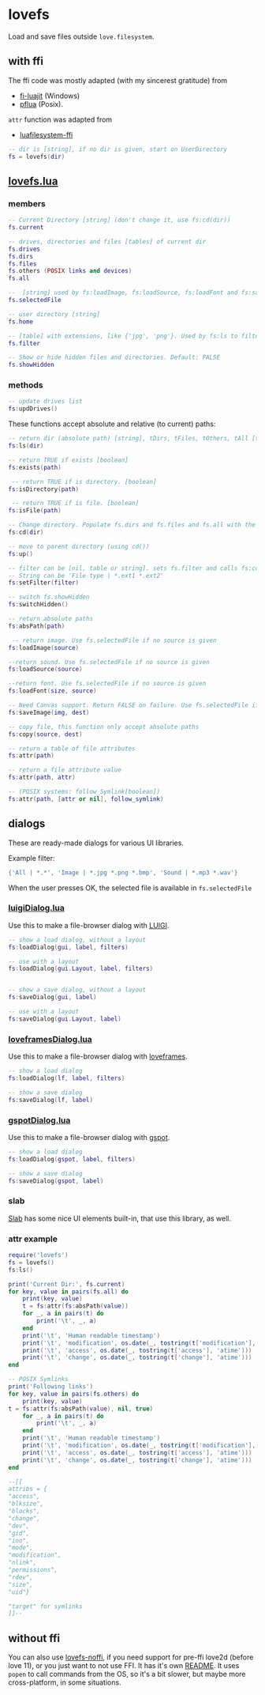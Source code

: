 # lovefs

Load and save files outside `love.filesystem`.

## with ffi

The ffi code was mostly adapted (with my sincerest gratitude) from

* [fi-luajit](https://github.com/nyfair/fi-luajit) (Windows)
* [pflua](https://github.com/Igalia/pflua) (Posix).

`attr` function was adapted from 
* [luafilesystem-ffi](https://github.com/3scale/luafilesystem-ffi/blob/master/lfs_ffi.lua)

```lua
-- dir is [string], if no dir is given, start on UserDirectory
fs = lovefs(dir)
```
## [lovefs.lua](lovefs/lovefs.lua)

### members

```lua
-- Current Directory [string] (don't change it, use fs:cd(dir))
fs.current

-- drives, directories and files [tables] of current dir
fs.drives
fs.dirs
fs.files
fs.others (POSIX links and devices)
fs.all

--  [string] used by fs:loadImage, fs:loadSource, fs:loadFont and fs:saveImage if no source is given
fs.selectedFile

-- user directory [string]
fs.home

-- [table] with extensions, like {'jpg', 'png'}. Used by fs:ls to filter files. Don't forget to NIL!
fs.filter

-- Show or hide hidden files and directories. Default: FALSE
fs.showHidden
```

### methods

```lua
-- update drives list
fs:updDrives() 
```

These functions accept absolute and relative (to current) paths:

```lua
-- return dir (absolute path) [string], tDirs, tFiles, tOthers, tAll [tables]. Return FALSE if dir don't exist. Alias: fs:dir(dir)
fs:ls(dir)

-- return TRUE if exists [boolean]
fs:exists(path)

 -- return TRUE if is directory. [boolean]
fs:isDirectory(path)

 -- return TRUE if is file. [boolean]
fs:isFile(path)

-- Change directory. Populate fs.dirs and fs.files and fs.all with the new directory contents. Return TRUE if successful
fs:cd(dir)

-- move to parent directory (using cd())
fs:up()

-- filter can be [nil, table or string]. sets fs.filter and calls fs:cd().
-- String can be 'File type | *.ext1 *.ext2'
fs:setFilter(filter) 

-- switch fs.showHidden
fs:switchHidden()

-- return absolute paths
fs:absPath(path)

 -- return image. Use fs.selectedFile if no source is given
fs:loadImage(source)

--return sound. Use fs.selectedFile if no source is given
fs:loadSource(source) 

--return font. Use fs.selectedFile if no source is given
fs:loadFont(size, source)

-- Need Canvas support. Return FALSE on failure. Use fs.selectedFile if no source is given
fs:saveImage(img, dest)

-- copy file, this function only accept absolute paths
fs:copy(source, dest)

-- return a table of file attributes
fs:attr(path)

-- return a file attribute value
fs:attr(path, attr)

-- (POSIX systems: follow_Symlink[boolean])
fs:attr(path, [attr or nil], follow_symlink)
```


## dialogs

These are ready-made dialogs for various UI libraries.

Example filter:

```lua
{'All | *.*', 'Image | *.jpg *.png *.bmp', 'Sound | *.mp3 *.wav'}
```

When the user presses OK, the selected file is available in `fs.selectedFile`

### [luigiDialog.lua](lovefs/luigiDialog.lua)

Use this to make a file-browser dialog with [LUIGI](https://love2d.org/wiki/LUIGI).

```lua
-- show a load dialog, without a layout
fs:loadDialog(gui, label, filters)

-- use with a layout
fs:loadDialog(gui.Layout, label, filters)


-- show a save dialog, without a layout
fs:saveDialog(gui, label)

-- use with a layout
fs:saveDialog(gui.Layout, label)
```

### [loveframesDialog.lua](lovefs/loveframesDialog.lua)

Use this to make a file-browser dialog with [loveframes](https://github.com/linux-man/LoveFrames).

```lua
-- show a load dialog
fs:loadDialog(lf, label, filters)

-- show a save dialog
fs:saveDialog(lf, label)
```

### [gspotDialog.lua](lovefs/gspotDialog.lua)

Use this to make a file-browser dialog with [gspot](https://notabug.org/pgimeno/Gspot).

```lua
-- show a load dialog
fs:loadDialog(gspot, label, filters)

-- show a save dialog
fs:saveDialog(gspot, label)
```

### slab

[Slab](https://github.com/coding-jackalope/Slab) has some nice UI elements built-in, that use this library, as well.

### attr example
```lua
require('lovefs')
fs = lovefs()
fs:ls()

print('Current Dir:', fs.current)
for key, value in pairs(fs.all) do
	print(key, value)
	t = fs:attr(fs:absPath(value))
	for _, a in pairs(t) do
		print('\t', _, a)
	end
	print('\t', 'Human readable timestamp')
	print('\t', 'modification', os.date(_, tostring(t['modification'], 'atime')))
	print('\t', 'access', os.date(_, tostring(t['access'], 'atime')))
	print('\t', 'change', os.date(_, tostring(t['change'], 'atime')))
end

-- POSIX Symlinks
print('Following links')
for key, value in pairs(fs.others) do
	print(key, value)
t = fs:attr(fs:absPath(value), nil, true)
	for _, a in pairs(t) do
		print('\t', _, a)
	end
	print('\t', 'Human readable timestamp')
	print('\t', 'modification', os.date(_, tostring(t['modification'], 'atime')))
	print('\t', 'access', os.date(_, tostring(t['access'], 'atime')))
	print('\t', 'change', os.date(_, tostring(t['change'], 'atime')))
end

--[[
attribs = {
"access",
"blksize",
"blocks",
"change",
"dev",
"gid",
"ino",
"mode",
"modification",
"nlink",
"permissions",
"rdev",
"size",
"uid"}

"target" for symlinks
]]--
```
## without ffi

You can also use [lovefs-noffi](./lovefs-noffi), if you need support for pre-ffi love2d (before love 11), or you just want to not use FFI. It has it's own [README](lovefs-noffi/README.md). It uses `popen` to call commands from the OS, so it's a bit slower, but maybe more cross-platform, in some situations.
